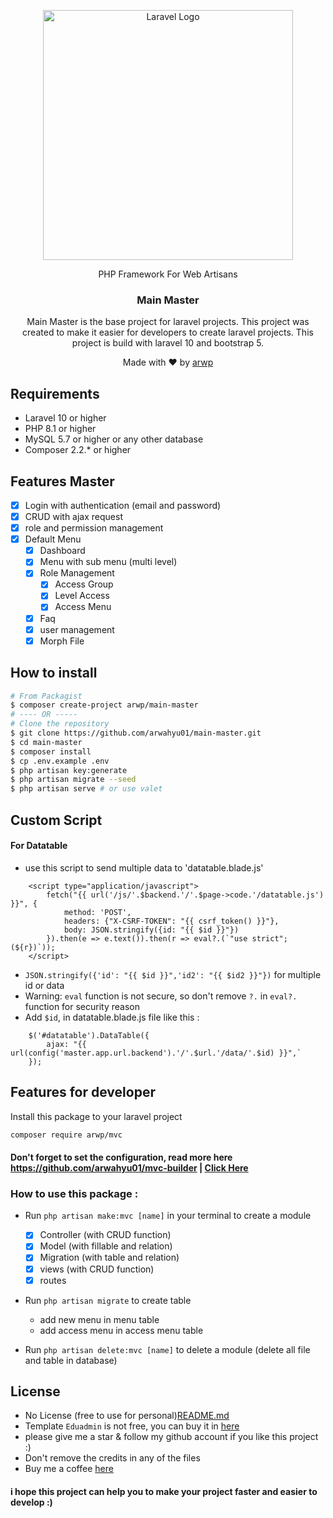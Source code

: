 <p style="text-align: center"><a href="https://laravel.com" target="_blank"><img src="https://raw.githubusercontent.com/laravel/art/master/logo-lockup/5%20SVG/2%20CMYK/1%20Full%20Color/laravel-logolockup-cmyk-red.svg" width="400" alt="Laravel Logo"></a></p>

<p style="text-align: center">
PHP Framework For Web Artisans
</p>

<h3 style="text-align: center"> Main Master </h3>
<p style="text-align: center">
Main Master is the base project for laravel projects. This project was created to make it easier for developers to create laravel projects. This project is build with laravel 10 and bootstrap 5.
</p>
<p style="text-align: center">
Made with ❤️ by <a href="https://www.linkedin.com/in/arwahyupradana/" target="_blank">arwp</a>
</p>

## Requirements

- Laravel 10 or higher
- PHP 8.1 or higher
- MySQL 5.7 or higher or any other database
- Composer 2.2.* or higher

## Features Master
- [x] Login with authentication (email and password)
- [x] CRUD with ajax request
- [x] role and permission management
- [x] Default Menu
    - [x] Dashboard
    - [x] Menu with sub menu (multi level)
    - [x] Role Management
      - [x] Access Group
      - [x] Level Access
      - [x] Access Menu
    - [x] Faq
    - [x] user management
    - [x] Morph File

## How to install
```bash
# From Packagist
$ composer create-project arwp/main-master
# ---- OR -----
# Clone the repository
$ git clone https://github.com/arwahyu01/main-master.git
$ cd main-master
$ composer install
$ cp .env.example .env
$ php artisan key:generate
$ php artisan migrate --seed
$ php artisan serve # or use valet
```

## Custom Script
#### For Datatable
- use this script to send multiple data to 'datatable.blade.js'
```
    <script type="application/javascript">
        fetch("{{ url('/js/'.$backend.'/'.$page->code.'/datatable.js') }}", {
            method: 'POST',
            headers: {"X-CSRF-TOKEN": "{{ csrf_token() }}"},
            body: JSON.stringify({id: "{{ $id }}"})
        }).then(e => e.text()).then(r => eval?.(`"use strict";(${r})`));
    </script>
```
- `JSON.stringify({'id': "{{ $id }}",'id2': "{{ $id2 }}"})` for multiple id or data
- Warning: `eval` function is not secure, so don't remove `?.` in `eval?.` function for security reason
- Add `$id`, in datatable.blade.js file like this :
```
    $('#datatable').DataTable({
        ajax: "{{ url(config('master.app.url.backend').'/'.$url.'/data/'.$id) }}",`
    });
```

## Features for developer
Install this package to your laravel project
```bash
composer require arwp/mvc
```
#### Don't forget to set the configuration, read more here https://github.com/arwahyu01/mvc-builder | <a href="https://github.com/arwahyu01/mvc-builder" target="_blank">Click Here</a>
### How to use this package :
  - Run `php artisan make:mvc [name]` in your terminal to create a module
    - [x] Controller (with CRUD function)
    - [x] Model (with fillable and relation)
    - [x] Migration (with table and relation)
    - [x] views (with CRUD function)
    - [x] routes 
  - Run `php artisan migrate` to create table
    - add new menu in menu table
    - add access menu in access menu table

  - Run `php artisan delete:mvc [name]` to delete a module (delete all file and table in database)


## License
- No License (free to use for personal)[README.md](..%2Fmvc-builder%2FREADME.md)
- Template `Eduadmin` is not free, you can buy it in [here](https://themeforest.net/item/eduadmin-responsive-bootstrap-admin-template-dashboard/29365133)
- please give me a star & follow my github account if you like this project :)
- Don't remove the credits in any of the files
- Buy me a coffee [here](https://trakteer.id/arwp)

#### i hope this project can help you to make your project faster and easier to develop :)
